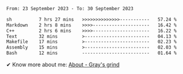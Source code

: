 <!--START_SECTION:waka-->

```txt
From: 23 September 2023 - To: 30 September 2023

sh          7 hrs 27 mins   >>>>>>>>>>>>>>-----------   57.24 %
Markdown    2 hrs 8 mins    >>>>---------------------   16.42 %
C++         2 hrs 6 mins    >>>>---------------------   16.22 %
Text        32 mins         >------------------------   04.13 %
Makefile    17 mins         >------------------------   02.23 %
Assembly    15 mins         >------------------------   02.03 %
Bash        12 mins         -------------------------   01.64 %
```

<!--END_SECTION:waka-->

<!-- [![grayxu's github stats](https://github-readme-stats.vercel.app/api?username=grayxu&count_private=true&show_icons=true)](https://github.com/grayxu) -->

✔ Know more about me: [About - Gray's grind](https://www.grayxu.cn/)
